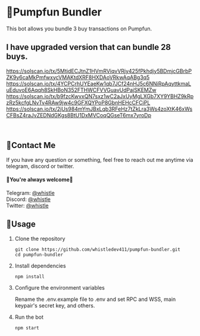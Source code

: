 # 🤖Pumpfun Bundler

This bot allows you bundle 3 buy transactions on Pumpfun.

## I have upgraded version that can bundle 28 buys.

https://solscan.io/tx/5MtjdECJtnZ1HVmRViqvVRjy425fPkhdjy5BDmjcGBrbPZK9y6caMkPmfwxycVMAKtdXRF8HXDAoVRkwAqABg3q5
https://solscan.io/tx/4YCPCrhUYEaeKw1qb7JCf24nHJ5c6NNiRpAqyttkmaLuEduvoE6Aqqh8SkHBoN352FTHWCFVVGuavUdPajSKEMZw
https://solscan.io/tx/b9fzcKwvxQN7sxz1wC2aJxUyMgLXGb7XY9YBHZ9kRpzRz5kcfgLNvTv4RAw9jw4c9GFXQYPoP8GbnHEHcCFCiPL
https://solscan.io/tx/2jUs984mYmJBxLqb3RFeHz7tZkLra3Ws4zoXtK46xWsCFBsZ4raJvZEDNdGKgs8BtU1DxMVCoqQGseT6mx7yroDp

<br />

## 💬Contact Me

If you have any question or something, feel free to reach out me anytime via telegram, discord or twitter.
<br>
#### 🌹You're always welcome🌹

Telegram: [@whistle](https://t.me/devbeast5775) <br>
Discord: [@whistle](https://discordapp.com/users/345950945517109248) <br>
Twitter: [@whistle](https://x.com/lucky_whistle)


## 👀Usage
1. Clone the repository

    ```
    git clone https://github.com/whistledev411/pumpfun-bundler.git
    cd pumpfun-bundler
    ```
2. Install dependencies

    ```
    npm install
    ```
3. Configure the environment variables

    Rename the .env.example file to .env and set RPC and WSS, main keypair's secret key, and others.

4. Run the bot

    ```
    npm start
    ```
